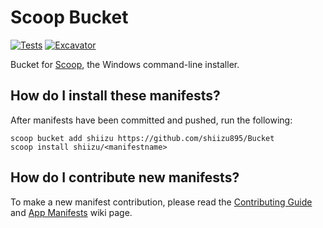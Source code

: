 # Scoop Bucket

[![Tests](https://github.com/shiizu895/Bucket/actions/workflows/ci.yml/badge.svg)](https://github.com/shiizu895/Bucket/actions/workflows/ci.yml) [![Excavator](https://github.com/shiizu895/Bucket/actions/workflows/excavator.yml/badge.svg)](https://github.com/shiizu895/Bucket/actions/workflows/excavator.yml)

Bucket for [Scoop](https://scoop.sh), the Windows command-line installer.

## How do I install these manifests?

After manifests have been committed and pushed, run the following:

```pwsh
scoop bucket add shiizu https://github.com/shiizu895/Bucket
scoop install shiizu/<manifestname>
```

## How do I contribute new manifests?

To make a new manifest contribution, please read the [Contributing
Guide](https://github.com/ScoopInstaller/.github/blob/main/.github/CONTRIBUTING.md)
and [App Manifests](https://github.com/ScoopInstaller/Scoop/wiki/App-Manifests)
wiki page.
